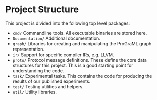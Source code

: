 # Project Structure

This project is divided into the following top level packages:

* `cmd/` Commandline tools. All executable binaries are stored here.
* `Documentation/` Additional documentation.
* `graph/` Libraries for creating and manipulating the ProGraML graph
  representation.
* `ir/` Support for specific compiler IRs, e.g. LLVM.
* `proto/` Protocol message definitions. These define the core data
  structures for this project. This is a good starting point for
  understanding the code.
* `task/` Experimental tasks. This contains the code for producing the
  results of our published experiments.
* `test/` Testing utilities and helpers.
* `util/` Utility libraries.
